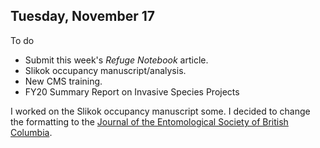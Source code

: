 
## Tuesday, November 17

To do

* Submit this week's *Refuge Notebook* article.
* Slikok occupancy manuscript/analysis.
* New CMS training.
* FY20 Summary Report on Invasive Species Projects

I worked on the Slikok occupancy manuscript some. I decided to change the formatting to the [Journal of the Entomological Society of British Columbia](https://journal.entsocbc.ca/index.php/journal/index).
